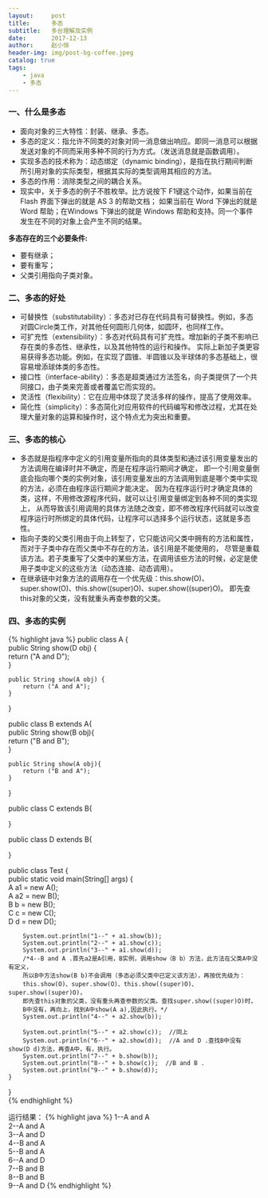 ```yaml
---
layout:     post
title:      多态
subtitle:   多台理解及实例
date:       2017-12-13
author:     赵小恒
header-img: img/post-bg-coffee.jpeg
catalog: true
tags:
    - java
	- 多态
---
```


### 一、什么是多态
+ 面向对象的三大特性：封装、继承、多态。
+ 多态的定义：指允许不同类的对象对同一消息做出响应。即同一消息可以根据发送对象的不同而采用多种不同的行为方式。（发送消息就是函数调用）。
+ 实现多态的技术称为：动态绑定（dynamic binding），是指在执行期间判断所引用对象的实际类型，根据其实际的类型调用其相应的方法。
+ 多态的作用：消除类型之间的耦合关系。
+ 现实中，关于多态的例子不胜枚举。比方说按下 F1键这个动作，如果当前在 Flash 界面下弹出的就是 AS 3 的帮助文档；
如果当前在 Word 下弹出的就是 Word 帮助；在Windows 下弹出的就是 Windows 帮助和支持。同一个事件发生在不同的对象上会产生不同的结果。

**多态存在的三个必要条件:**
+ 要有继承；
+ 要有重写；
+ 父类引用指向子类对象。

### 二、多态的好处

+ 可替换性（substitutability）：多态对已存在代码具有可替换性。例如，多态对圆Circle类工作，对其他任何圆形几何体，如圆环，也同样工作。
+ 可扩充性（extensibility）：多态对代码具有可扩充性。增加新的子类不影响已存在类的多态性、继承性，以及其他特性的运行和操作。
实际上新加子类更容易获得多态功能。例如，在实现了圆锥、半圆锥以及半球体的多态基础上，很容易增添球体类的多态性。
+ 接口性（interface-ability）：多态是超类通过方法签名，向子类提供了一个共同接口，由子类来完善或者覆盖它而实现的。
+ 灵活性（flexibility）：它在应用中体现了灵活多样的操作，提高了使用效率。
+ 简化性（simplicity）：多态简化对应用软件的代码编写和修改过程，尤其在处理大量对象的运算和操作时，这个特点尤为突出和重要。

### 三、多态的核心

+ 多态就是指程序中定义的引用变量所指向的具体类型和通过该引用变量发出的方法调用在编译时并不确定，而是在程序运行期间才确定，
即一个引用变量倒底会指向哪个类的实例对象，该引用变量发出的方法调用到底是哪个类中实现的方法，必须在由程序运行期间才能决定。
因为在程序运行时才确定具体的类，这样，不用修改源程序代码，就可以让引用变量绑定到各种不同的类实现上，
从而导致该引用调用的具体方法随之改变，即不修改程序代码就可以改变程序运行时所绑定的具体代码，让程序可以选择多个运行状态，这就是多态性。
+ 指向子类的父类引用由于向上转型了，它只能访问父类中拥有的方法和属性，而对于子类中存在而父类中不存在的方法，该引用是不能使用的，
尽管是重载该方法。若子类重写了父类中的某些方法，在调用该些方法的时候，必定是使用子类中定义的这些方法（动态连接、动态调用）。
+ 在继承链中对象方法的调用存在一个优先级：this.show(O)、super.show(O)、this.show((super)O)、super.show((super)O)。
即先查this对象的父类，没有就重头再查参数的父类。

### 四、多态的实例
{% highlight java %}
public class A {  
	public String show(D obj) {  
		return ("A and D");  
	}  
  
	public String show(A obj) {  
		return ("A and A");  
	}   
  
}  
      
public class B extends A{  
	public String show(B obj){  
		return ("B and B");  
	}  
	  
	public String show(A obj){  
		return ("B and A");  
	}   
}  
      
public class C extends B{  
  
}  
      
public class D extends B{  
  
}  
      
public class Test {  
	public static void main(String[] args) {  
		A a1 = new A();  
		A a2 = new B();  
		B b = new B();  
		C c = new C();  
		D d = new D();  
		  
		System.out.println("1--" + a1.show(b));  
		System.out.println("2--" + a1.show(c));  
		System.out.println("3--" + a1.show(d));  
		/*4--B and A .首先a2是A引用，B实例，调用show（B b）方法，此方法在父类A中没有定义，
		所以B中方法show(B b)不会调用（多态必须父类中已定义该方法），再按优先级为：
		this.show(O)、super.show(O)、this.show((super)O)、super.show((super)O)，
		即先查this对象的父类，没有重头再查参数的父类。查找super.show((super)O)时，
		B中没有，再向上，找到A中show(A a),因此执行。*/
		System.out.println("4--" + a2.show(b));  

		System.out.println("5--" + a2.show(c));  //同上
		System.out.println("6--" + a2.show(d));  //A and D .查找B中没有show(D d)方法，再查A中，有，执行。
		System.out.println("7--" + b.show(b));  
		System.out.println("8--" + b.show(c));  //B and B .
		System.out.println("9--" + b.show(d));        
	}  
}  
{% endhighlight %}

运行结果：
{% highlight java %}
1--A and A  
2--A and A  
3--A and D  
4--B and A  
5--B and A  
6--A and D  
7--B and B  
8--B and B  
9--A and D 
{% endhighlight %}






 




















